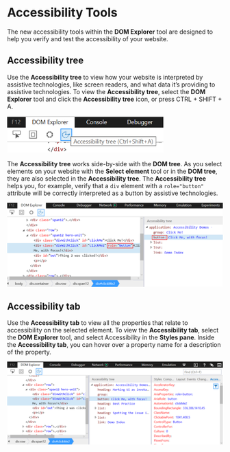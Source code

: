 # Accessibility Tools

The new accessibility tools within the **DOM Explorer** tool are designed to help you verify and test the accessibility of your website. 

## Accessibility tree
Use the **Accessibility tree** to view how your website is interpreted by assistive technologies, like screen readers, and what data it’s providing to assistive technologies. To view the **Accessibility tree**, select the **DOM Explorer** tool and click the **Accessibility tree** icon, or press CTRL + SHIFT + A.

![F12 Accessibility tree button](../../media/F12_a11y_treebutton.png)

The **Accessibility tree** works side-by-side with the **DOM tree**.  As you select elements on your website with the **Select element** tool or in the **DOM tree**, they are also selected in the **Accessibility tree**.  The **Accessibility tree** helps you, for example, verify that a `div` element with a `role="button"` attribute will be correctly interpreted as a button by assistive technologies. 

![F12 DOM tree and Accessibility tree](../../media/F12_a11y_tree.PNG)

## Accessibility tab

Use the **Accessibility tab** to view all the properties that relate to accessibility on the selected element. To view the **Accessibility tab**, select the **DOM Explorer** tool, and select Accessibility in the **Styles pane**. Inside the **Accessibility tab**, you can hover over a property name for a description of the property. 

![F12 Accessibility properties tab](../../media/F12_a11y_accessibilityTools.PNG)




